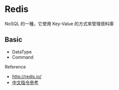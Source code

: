 Redis
=====

NoSQL 的一種，它使用 Key-Value 的方式來管理資料庫

Basic
-----

* DataType
* Command

Reference

* http://redis.io/
* [中文指令參考](http://redis.readthedocs.org/en/latest/index.html)

